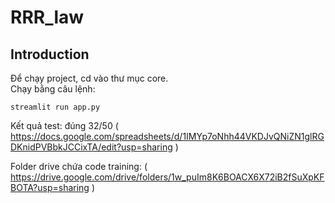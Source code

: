 # RRR_law

## Introduction

Để chạy project, cd vào thư mục core.  
Chạy bằng câu lệnh:
```
streamlit run app.py
```

  
Kết quả test: đúng 32/50 ( https://docs.google.com/spreadsheets/d/1IMYp7oNhh44VKDJvQNiZN1glRGDKnidPVBbkJCCixTA/edit?usp=sharing )  

Folder drive chứa code training: ( https://drive.google.com/drive/folders/1w_puIm8K6BOACX6X72iB2fSuXpKFBOTA?usp=sharing )
